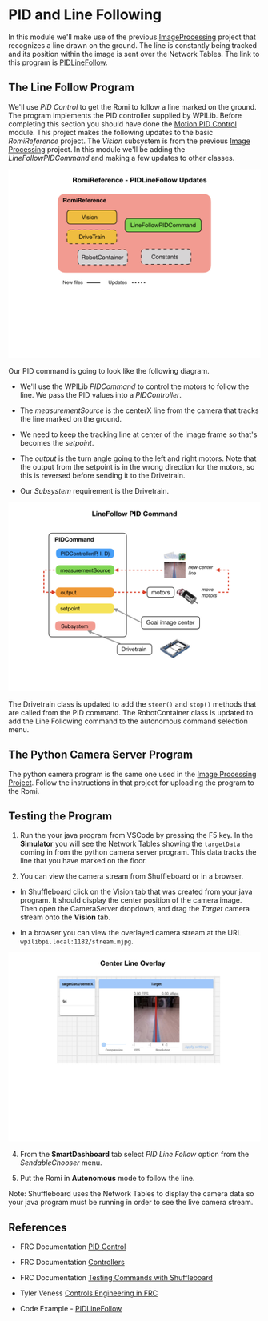 # PID and Line Following
In this module we'll make use of the previous [ImageProcessing](https://github.com/mjwhite8119/romi-examples/tree/main/ImageProcessing) project that recognizes a line drawn on the ground. The line is constantly being tracked and its position within the image is sent over the Network Tables.  The link to this program is [PIDLineFollow](https://github.com/mjwhite8119/romi-examples/tree/main/PIDLineFollow). 

## The Line Follow Program
We'll use *PID Control* to get the Romi to follow a line marked on the ground.  The program implements the PID controller supplied by WPILib.  Before completing this section you should have done the [Motion PID Control](romiPID) module.  This project makes the following updates to the basic *RomiReference* project.  The *Vision* subsystem is from the previous [Image Processing](romiImageProcessing) project. In this module we'll be adding the *LineFollowPIDCommand* and making a few updates to other classes.

![LineFollow updates](../../images/FRCVision/FRCVision.012.jpeg)

Our PID command is going to look like the following diagram.  

- We'll use the WPILib *PIDCommand* to control the motors to follow the line.  We pass the PID values into a *PIDController*.

- The *measurementSource* is the centerX line from the camera that tracks the line marked on the ground.  

- We need to keep the tracking line at center of the image frame so that's becomes the *setpoint*. 

- The *output* is the turn angle going to the left and right motors.  Note that the output from the setpoint is in the wrong direction for the motors, so this is reversed before sending it to the Drivetrain.

- Our *Subsystem* requirement is the Drivetrain.

![PID Command](../../images/FRCVision/FRCVision.013.jpeg)

The Drivetrain class is updated to add the `steer()` and `stop()` methods that are called from the PID command. The RobotContainer class is updated to add the Line Following command to the autonomous command selection menu.


## The Python Camera Server Program
The python camera program is the same one used in the [Image Processing Project](romiImageProcessing.md#upload).  Follow the instructions in that project for uploading the program to the Romi.

## Testing the Program
1. Run the your java program from VSCode by pressing the F5 key. In the **Simulator** you will see the Network Tables showing the `targetData` coming in from the python camera server program.  This data tracks the line that you have marked on the floor.

2. You can view the camera stream from Shuffleboard or in a browser.

- In Shuffleboard click on the Vision tab that was created from your java program. It should display the center position of the camera image.  Then open the CameraServer dropdown, and drag the *Target* camera stream onto the **Vision** tab. 

- In a browser you can view the overlayed camera stream at the URL `wpilibpi.local:1182/stream.mjpg`.

![View camera stream in Shuffleboard](../../images/FRCVision/FRCVision.009.jpeg)

4. From the **SmartDashboard** tab select *PID Line Follow* option from the *SendableChooser* menu.

5. Put the Romi in **Autonomous** mode to follow the line.

Note: Shuffleboard uses the Network Tables to display the camera data so your java program must be running in order to see the live camera stream.

## References
- FRC Documentation [PID Control](https://docs.wpilib.org/en/latest/docs/software/commandbased/pid-subsystems-commands.html)

- FRC Documentation [Controllers](https://docs.wpilib.org/en/latest/docs/software/advanced-controls/controllers/index.html)

- FRC Documentation [Testing Commands with Shuffleboard](https://docs.wpilib.org/en/stable/docs/software/wpilib-tools/robotbuilder/introduction/robotbuilder-testing-with-shuffleboard.html)

- Tyler Veness [Controls Engineering in FRC](https://file.tavsys.net/control/controls-engineering-in-frc.pdf)

- Code Example - [PIDLineFollow](https://github.com/mjwhite8119/romi-examples/tree/main/PIDLineFollow)

<!-- <h3><span style="float:left">
<a href="romiImageProcessing">Previous</a></span>
<span style="float:right">
<a href="romiServos">Next</a></span></h3> -->